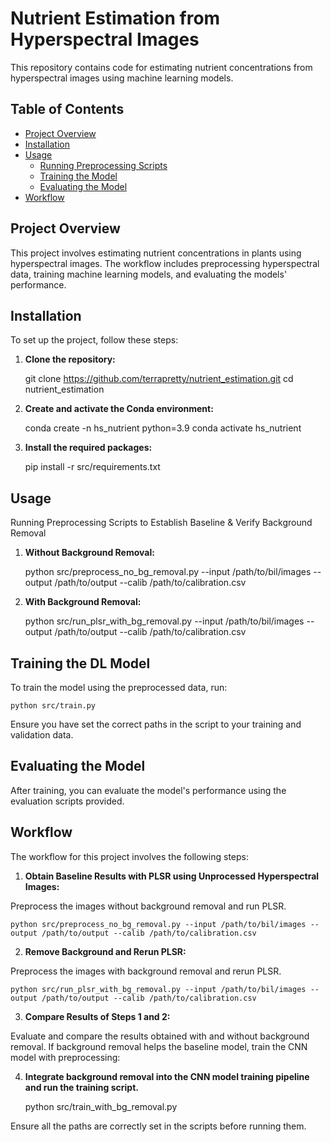 # Nutrient Estimation from Hyperspectral Images

This repository contains code for estimating nutrient concentrations from hyperspectral images using machine learning models.

## Table of Contents

- [Project Overview](#project-overview)
- [Installation](#installation)
- [Usage](#usage)
  - [Running Preprocessing Scripts](#running-preprocessing-scripts)
  - [Training the Model](#training-the-model)
  - [Evaluating the Model](#evaluating-the-model)
- [Workflow](#workflow)

## Project Overview

This project involves estimating nutrient concentrations in plants using hyperspectral images. The workflow includes preprocessing hyperspectral data, training machine learning models, and evaluating the models' performance.

## Installation

To set up the project, follow these steps:

1. **Clone the repository:**

   git clone https://github.com/terrapretty/nutrient_estimation.git
   cd nutrient_estimation

2. **Create and activate the Conda environment:**

    conda create -n hs_nutrient python=3.9
    conda activate hs_nutrient
    
3. **Install the required packages:**

    pip install -r src/requirements.txt

## Usage
Running Preprocessing Scripts to Establish Baseline & Verify Background Removal

1. **Without Background Removal:**

    python src/preprocess_no_bg_removal.py --input /path/to/bil/images --output /path/to/output --calib /path/to/calibration.csv

2. **With Background Removal:**

    python src/run_plsr_with_bg_removal.py --input /path/to/bil/images --output /path/to/output --calib /path/to/calibration.csv

## Training the DL Model

To train the model using the preprocessed data, run:

    python src/train.py

Ensure you have set the correct paths in the script to your training and validation data.

## Evaluating the Model
After training, you can evaluate the model's performance using the evaluation scripts provided.

## Workflow

The workflow for this project involves the following steps:

1. **Obtain Baseline Results with PLSR using Unprocessed Hyperspectral Images:**

Preprocess the images without background removal and run PLSR.

    python src/preprocess_no_bg_removal.py --input /path/to/bil/images --output /path/to/output --calib /path/to/calibration.csv

2. **Remove Background and Rerun PLSR:**

Preprocess the images with background removal and rerun PLSR.

    python src/run_plsr_with_bg_removal.py --input /path/to/bil/images --output /path/to/output --calib /path/to/calibration.csv

3. **Compare Results of Steps 1 and 2:**

Evaluate and compare the results obtained with and without background removal. If background removal helps the baseline model, train the CNN model with preprocessing:

4. **Integrate background removal into the CNN model training pipeline and run the training script.**

    python src/train_with_bg_removal.py

Ensure all the paths are correctly set in the scripts before running them.